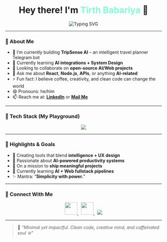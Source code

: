 <h1 align="center">
  Hey there! I'm <span style="color:#7FFFD4;">Tirth Babariya</span> 👋
</h1>

<p align="center">
  <img src="https://readme-typing-svg.herokuapp.com?font=Segoe+UI&size=24&pause=1000&color=7FFFD4&center=true&vCenter=true&width=500&lines=Crafting+impactful+web+experiences;Frontend+%7C+AI+enthusiast+%7C+Code+Storyteller;Let's+build+something+amazing+!" alt="Typing SVG" />
</p>

---

### 🧠 About Me

- 🔭 I’m currently building **TripSense AI** – an intelligent travel planner Telegram bot  
- 🌱 Currently learning **AI integrations + System Design**  
- 👯 Looking to collaborate on **open-source AI/Web projects**  
- 💬 Ask me about **React**, **Node.js**, **APIs**, or anything **AI-related**  
- ⚡ Fun fact: I believe coffee, creativity, and clean code can change the world  
- 😄 Pronouns: he/him  
- 📫 Reach me at: **[LinkedIn](https://www.linkedin.com/in/tirthbabariya)** or **[Mail Me](mailto:tirthbabariy454a@gmail.com)**  

---

### 💼 Tech Stack (My Playground)

<p align="center">
  <img src="https://skillicons.dev/icons?i=html,js,react,ts,nodejs,express,mongodb,python,php,figma,vscode,github,mysql,css,bash&perline=6" />
</p>

---

### 🌟 Highlights & Goals

- 🚀 Creating tools that blend **intelligence + UX design**
- 🧠 Passionate about **AI-powered productivity systems**
- 🎯 On a mission to **ship meaningful projects**
- 🔗 Currently learning **AI + Web fullstack pipelines**
- ✨ Mantra: “**Simplicity with power.**”

---

### 🤝 Connect With Me

<p align="center">
  <a href="https://www.linkedin.com/in/tirthbabariya" target="_blank">
    <img src="https://skillicons.dev/icons?i=linkedin" height="40" />
  </a>
  &nbsp;
  <a href="mailto:tirthbabariya454@gmail.com" target="_blank">
    <img src="https://skillicons.dev/icons?i=gmail" height="40" />
  </a>
  &nbsp;
  <a href="https://tirthbabariya.netlify.app/" target="_blank">
    <img src="https://img.shields.io/badge/My Portfolio-000000?style=flat-square&logo=vercel&logoColor=white" />
  </a>
</p>

---

> 🧩 *“Minimal yet impactful. Clean code, creative mind, and caffeinated soul ☕”*
